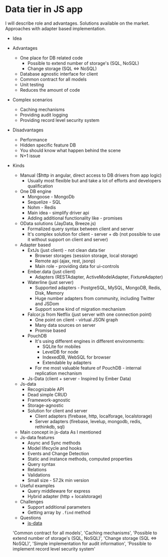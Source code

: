 # Data tier in JS app

I will describe role and advantages. Solutions available on the market. Approaches with adapter based implementation.

+ Idea
+ Advantages
    + One place for DB related code
        + Possible to extend number of storage\'s (SQL, NoSQL)
        + Change storage (SQL <=> NoSQL)
    + Database agnostic interface for client 
    + Common contract for all models 
    + Unit testing
    + Reduces the amount of code
+ Complex scenarios
    + Caching mechanisms
    + Providing audit logging
    + Providing record level security system
+ Disadvantages
    + Performance
    + Hidden specific feature DB
    + You should know what happen behind the scene
    + N+1 issue
+ Kinds 
    + Manual ($http in angular, direct access to DB drivers from app logic)
        + Usually most flexible but and take a lot of efforts and developers qualification 
    + One DB engine
        + Mongoose - MongoDb
        + Sequelize - SQL
        + Nohm - Redis
        + Main idea - simplify driver api
        + Adding additional functionality like - promises
    + OData solutions (JayData, Breeze.js)
        + Formalized query syntax between client and server
        + It's complex solution for client - server + db (not possible to use it without support on client and server)
    + Adapter based
        + ExtJs (just client) - not clean data tier
            + Browser storages (session storage, local storage)
            + Remote api (ajax, rest, jsonp)
            + Main role - providing data for ui-controls 
        + Ember.data (just client)
            + Adapters (RESTAdapter, ActiveModelAdapter, FixtureAdapter)
        + Waterline (just server)
            + Supported adapters - PostgreSQL, MySQL, MongoDB, Redis, Disk, Memory
            + Huge number adapters from community, including Twitter and JSDom
            + Support some kind of migration mechanism 
        + Falcor.js from Netflix (just server with one connection point)
            + One point on client - virtual JSON graph
            + Many data sources on server
            + Promise based
        + PouchDB
            + It's using different engines in different environments:
                + SQLite for mobiles
                + LevelDB for node
                + IndexedDB, WebSQL for browser
                + Extendable by adapters
            + For me most valuable feature of PouchDB - internal replication mechanism
        + Js-Data (client + server - Inspired by Ember Data)
    + Js-data
        + Recognizable API
        + Dead simple CRUD
        + Framework-agnostic
        + Storage-agnostic
        + Solution for client and server
            + Client adapters (firebase, http, localforage, localstorage)
            + Server adapters (firebase, levelup, mongodb, redis, rethinkdb, sql)
    + Main concept in js-data
        As I mentioned
    + Js-data features
        + Async and Sync methods
        + Model lifecycle and hooks
        + Events and Change Detection
        + Static and instance methods, computed properties
        + Query syntax
        + Relations
        + Validations
        + Small size - 57.2k min version
    + Useful examples
        + Query middleware for express
        + Hybrid adapter (http + localstorage)
    + Challenges
        + Support additional parameters
        + Getting array by `.find` method
    + Questions
        + [js-data](//www.js-data.io/)
    
    
    'Common contract for all models',
    'Caching mechanisms',
    'Possible to extend number of storage\'s (SQL, NoSQL)',
    'Change storage (SQL <=> NoSQL)',
    'Simple implementation for audit information',
    'Possible to implement record level security system'